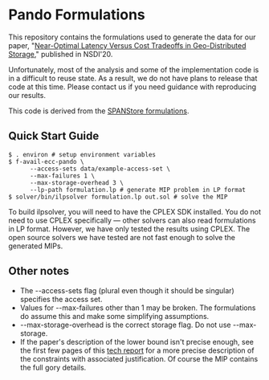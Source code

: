 # Pando Formulations

This repository contains the formulations used to generate
the data for our paper,
"[Near-Optimal Latency Versus Cost Tradeoffs in Geo-Distributed Storage]," published in NSDI'20.

Unfortunately, most of the analysis and some of the
implementation code is in a difficult to reuse state.
As a result, we do not have plans to release that code at this time.
Please contact us if you need guidance with reproducing our results.

This code is derived from the [SPANStore formulations].

## Quick Start Guide

```
$ . environ # setup environment variables
$ f-avail-ecc-pando \
      --access-sets data/example-access-set \
      --max-failures 1 \
      --max-storage-overhead 3 \
      --lp-path formulation.lp # generate MIP problem in LP format
$ solver/bin/ilpsolver formulation.lp out.sol # solve the MIP
```

To build ilpsolver, you will need to have the CPLEX SDK installed.
You do not need to use CPLEX specifically —
other solvers can also read formulations in LP format.
However, we have only tested the results using CPLEX.
The open source solvers we have tested are not fast enough
to solve the generated MIPs.

## Other notes

* The --access-sets flag (plural even though it should be singular)
  specifies the access set.
* Values for --max-failures other than 1 may be broken.
  The formulations do assume this and make some simplifying assumptions.
* --max-storage-overhead is the correct storage flag.
  Do not use --max-storage.
* If the paper's description of the lower bound isn't precise enough,
  see the first few pages of this [tech report] for a more precise
  description of the constraints with associated justification.
  Of course the MIP contains the full gory details.

[Near-Optimal Latency Versus Cost Tradeoffs in Geo-Distributed Storage]: https://www.usenix.org/conference/nsdi20/presentation/uluyol
[SPANStore formulations]: https://github.com/halfprice/spanstore_formulation
[tech report]: https://sosp19submission316.github.io/pando-tr.pdf
